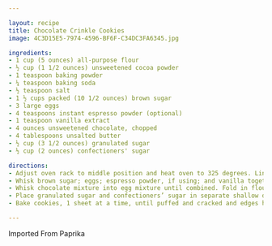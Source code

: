 ```yaml
---

layout: recipe
title: Chocolate Crinkle Cookies
image: 4C3D15E5-7974-4596-BF6F-C34DC3FA6345.jpg

ingredients:
- 1 cup (5 ounces) all-purpose flour
- ½ cup (1 1/2 ounces) unsweetened cocoa powder
- 1 teaspoon baking powder
- ¼ teaspoon baking soda
- ½ teaspoon salt
- 1 ½ cups packed (10 1/2 ounces) brown sugar
- 3 large eggs
- 4 teaspoons instant espresso powder (optional)
- 1 teaspoon vanilla extract
- 4 ounces unsweetened chocolate, chopped
- 4 tablespoons unsalted butter
- ½ cup (3 1/2 ounces) granulated sugar
- ½ cup (2 ounces) confectioners' sugar

directions:
- Adjust oven rack to middle position and heat oven to 325 degrees. Line 2 baking sheets with parchment paper. Whisk flour, cocoa, baking powder, baking soda, and salt together in bowl.
- Whisk brown sugar; eggs; espresso powder, if using; and vanilla together in large bowl. Combine chocolate and butter in bowl and microwave at 50 percent power, stirring occasionally, until melted, 2 to 3 minutes.
- Whisk chocolate mixture into egg mixture until combined. Fold in flour mixture until no dry streaks remain. Let dough sit at room temperature for 10 minutes.
- Place granulated sugar and confectioners’ sugar in separate shallow dishes. Working with 2 tablespoons dough (or use a number 30 scoop) at a time, roll into balls. Drop dough balls directly into granulated sugar and roll to coat. Transfer dough balls to confectioners’ sugar and roll to coat evenly. Evenly space dough balls on prepared sheets, 11 per sheet.
- Bake cookies, 1 sheet at a time, until puffed and cracked and edges have begun to set but centers are still soft (cookies will look raw between cracks and seem underdone), about 12 minutes, rotating sheet halfway through baking. Let cool completely on sheet before serving.

---
```

Imported From Paprika